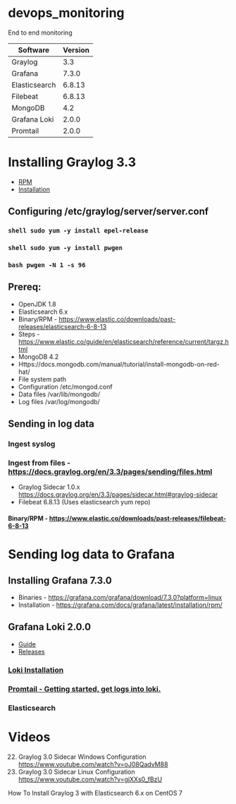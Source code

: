 # devops_monitoring
End to end monitoring

Software | Version
------------ | -------------
Graylog | 3.3
Grafana | 7.3.0
Elasticsearch | 6.8.13
Filebeat | 6.8.13
MongoDB | 4.2
Grafana Loki | 2.0.0
Promtail | 2.0.0

# Installing Graylog 3.3
  - [RPM](https://docs.graylog.org/en/3.3/pages/installation/operating_system_packages.html)
  - [Installation](https://docs.graylog.org/en/3.3/pages/installation/os/centos.html#centosguide)
  ## Configuring /etc/graylog/server/server.conf
  ### ```shell sudo yum -y install epel-release```
  ### ```shell sudo yum -y install pwgen```
  ### ```bash pwgen -N 1 -s 96```

## Prereq:
-	OpenJDK 1.8
-	Elasticsearch 6.x
  -	Binary/RPM - https://www.elastic.co/downloads/past-releases/elasticsearch-6-8-13
  - Steps - https://www.elastic.co/guide/en/elasticsearch/reference/current/targz.html
-	MongoDB 4.2
  -	Https://docs.mongodb.com/manual/tutorial/install-mongodb-on-red-hat/
-	File system path
  -	Configuration /etc/mongod.conf
  -	Data files	/var/lib/mongodb/
  -	Log files	/var/log/mongodb/

## Sending in log data
###	Ingest syslog 
###	Ingest from files - https://docs.graylog.org/en/3.3/pages/sending/files.html
-	Graylog Sidecar 1.0.x
https://docs.graylog.org/en/3.3/pages/sidecar.html#graylog-sidecar
-	Filebeat 6.8.13 (Uses elasticsearch yum repo)
#### Binary/RPM - https://www.elastic.co/downloads/past-releases/filebeat-6-8-13

# Sending log data to Grafana

## Installing Grafana 7.3.0
-	Binaries - https://grafana.com/grafana/download/7.3.0?platform=linux
-	Installation - https://grafana.com/docs/grafana/latest/installation/rpm/

##	Grafana Loki 2.0.0
- [Guide](https://github.com/grafana/loki)
- [Releases](https://github.com/grafana/loki/releases)


###	[Loki Installation](https://grafana.com/docs/loki/latest/installation/local/)
###	[Promtail - Getting started, get logs into loki.](https://grafana.com/docs/loki/latest/getting-started/get-logs-into-loki/)
###	Elasticsearch

# Videos
22. Graylog 3.0 Sidecar Windows Configuration
https://www.youtube.com/watch?v=oJ08QadvM88
23. Graylog 3.0 Sidecar Linux Configuration 
https://www.youtube.com/watch?v=gjXXs0_fBzU

How To Install Graylog 3 with Elasticsearch 6.x on CentOS 7
